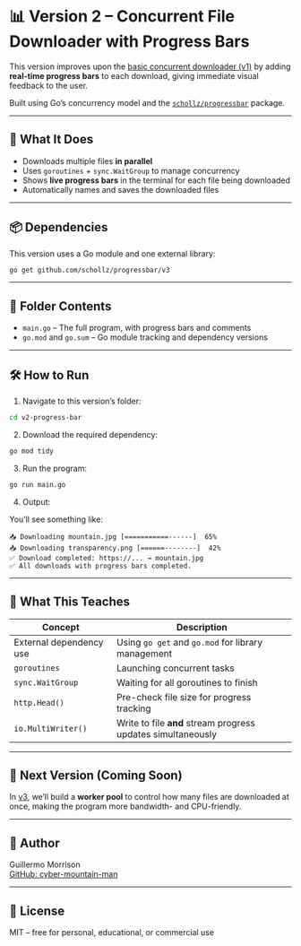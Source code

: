 # 📊 Version 2 – Concurrent File Downloader with Progress Bars

This version improves upon the [basic concurrent downloader (v1)](../v1-basic-downloader) by adding **real-time progress bars** to each download, giving immediate visual feedback to the user.

Built using Go’s concurrency model and the [`schollz/progressbar`](https://github.com/schollz/progressbar) package.

---

## 🚀 What It Does

- Downloads multiple files **in parallel**
- Uses `goroutines` + `sync.WaitGroup` to manage concurrency
- Shows **live progress bars** in the terminal for each file being downloaded
- Automatically names and saves the downloaded files

---

## 📦 Dependencies

This version uses a Go module and one external library:

```bash
go get github.com/schollz/progressbar/v3
```

---

## 🧱 Folder Contents

- `main.go` – The full program, with progress bars and comments
- `go.mod` and `go.sum` – Go module tracking and dependency versions

---

## 🛠️ How to Run

1. Navigate to this version’s folder:

```bash
cd v2-progress-bar
```

2. Download the required dependency:

```bash
go mod tidy
```

3. Run the program:

```bash
go run main.go
```

4. Output:

You’ll see something like:

```
📥 Downloading mountain.jpg [===========------]  65%
📥 Downloading transparency.png [======--------]  42%
✅ Download completed: https://... → mountain.jpg
✅ All downloads with progress bars completed.
```

---

## 🧠 What This Teaches

| Concept                  | Description |
|--------------------------|-------------|
| External dependency use  | Using `go get` and `go.mod` for library management |
| `goroutines`             | Launching concurrent tasks |
| `sync.WaitGroup`         | Waiting for all goroutines to finish |
| `http.Head()`            | Pre-check file size for progress tracking |
| `io.MultiWriter()`       | Write to file **and** stream progress updates simultaneously |

---

## 📘 Next Version (Coming Soon)

In [v3](../v3-worker-pool), we’ll build a **worker pool** to control how many files are downloaded at once, making the program more bandwidth- and CPU-friendly.

---

## 👤 Author

Guillermo Morrison  
[GitHub: cyber-mountain-man](https://github.com/cyber-mountain-man)

---

## 🪪 License

MIT – free for personal, educational, or commercial use
```